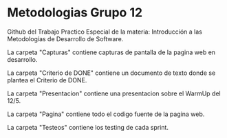 # Metodologias Grupo 12
Github del Trabajo Practico Especial de la materia: Introducción a las Metodologías de Desarrollo de Software.


La carpeta "Capturas" contiene capturas de pantalla de la pagina web en desarrollo.

La carpeta "Criterio de DONE" contiene un documento de texto donde se plantea el Criterio de DONE.

La carpeta "Presentacion" contiene una presentacion sobre el WarmUp del 12/5.

La carpeta "Pagina" contiene todo el codigo fuente de la pagina web.

La carpeta "Testeos" contiene los testing de cada sprint.
